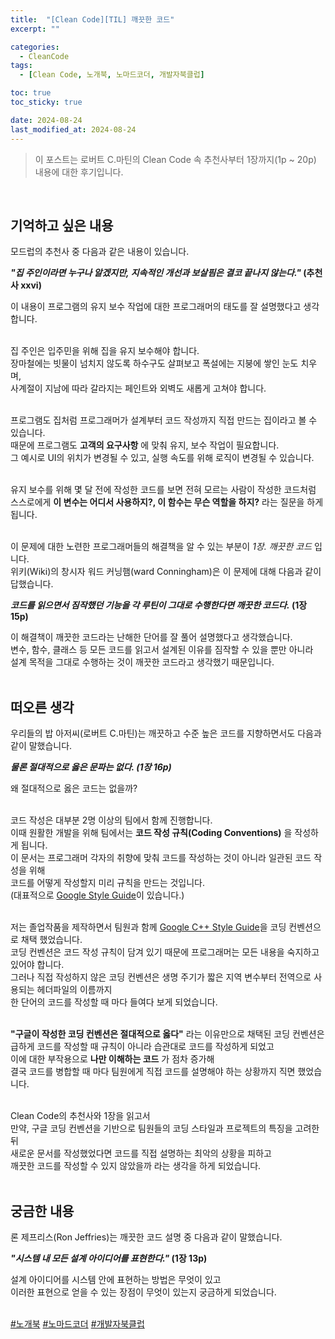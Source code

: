 ```yaml
---
title:  "[Clean Code][TIL] 깨끗한 코드"
excerpt: ""

categories:
  - CleanCode
tags:
  - [Clean Code, 노개북, 노마드코더, 개발자북클럽]

toc: true
toc_sticky: true

date: 2024-08-24
last_modified_at: 2024-08-24
---
```


> 이 포스트는 로버트 C.마틴의 Clean Code 속 추천사부터 1장까지(1p ~ 20p) 내용에 대한 후기입니다.  

<br/>

## 기억하고 싶은 내용

모드럽의 추천사 중 다음과 같은 내용이 있습니다.  

**_"집 주인이라면 누구나 알겠지만, 지속적인 개선과 보살핌은 결코 끝나지 않는다."_ (추천사 xxvi)**  

이 내용이 프로그램의 유지 보수 작업에 대한 프로그래머의 태도를 잘 설명했다고 생각합니다.  
<br/>

집 주인은 입주민을 위해 집을 유지 보수해야 합니다.  
장마철에는 빗물이 넘치지 않도록 하수구도 살펴보고 폭설에는 지붕에 쌓인 눈도 치우며,  
사계절이 지남에 따라 갈라지는 페인트와 외벽도 새롭게 고쳐야 합니다.  
<br/>

프로그램도 집처럼 프로그래머가 설계부터 코드 작성까지 직접 만드는 집이라고 볼 수 있습니다.  
때문에 프로그램도 **고객의 요구사항** 에 맞춰 유지, 보수 작업이 필요합니다.  
그 예시로 UI의 위치가 변경될 수 있고, 실행 속도를 위해 로직이 변경될 수 있습니다.  
<br/>

유지 보수를 위해 몇 달 전에 작성한 코드를 보면 전혀 모르는 사람이 작성한 코드처럼  
스스로에게 **이 변수는 어디서 사용하지?, 이 함수는 무슨 역할을 하지?** 라는 질문을 하게 됩니다.  
<br/>

이 문제에 대한 노련한 프로그래머들의 해결책을 알 수 있는 부분이 _1장. 깨끗한 코드_ 입니다.  
위키(Wiki)의 창시자 워드 커닝햄(ward Conningham)은 이 문제에 대해 다음과 같이 답했습니다.  

**_코드를 읽으면서 짐작했던 기능을 각 루틴이 그대로 수행한다면 깨끗한 코드다._ (1장 15p)**  

이 해결책이 깨끗한 코드라는 난해한 단어를 잘 풀어 설명했다고 생각했습니다.  
변수, 함수, 클래스 등 모든 코드를 읽고서 설계된 이유를 짐작할 수 있을 뿐만 아니라  
설계 목적을 그대로 수행하는 것이 깨끗한 코드라고 생각했기 때문입니다.  
<br/>

## 떠오른 생각

우리들의 밥 아저씨(로버트 C.마틴)는 깨끗하고 수준 높은 코드를 지향하면서도 다음과 같이 말했습니다.  

**_물론 절대적으로 옳은 문파는 없다. (1장 16p)_**  

왜 절대적으로 옳은 코드는 없을까?  
<br/>

코드 작성은 대부분 2명 이상의 팀에서 함께 진행합니다.  
이때 원활한 개발을 위해 팀에서는 **코드 작성 규칙(Coding Conventions)** 을 작성하게 됩니다.  
이 문서는 프로그래머 각자의 취향에 맞춰 코드를 작성하는 것이 아니라 일관된 코드 작성을 위해  
코드를 어떻게 작성할지 미리 규칙을 만드는 것입니다.  
(대표적으로 [Google Style Guide](https://google.github.io/styleguide/)이 있습니다.)  
<br/>

저는 졸업작품을 제작하면서 팀원과 함께 [Google C++ Style Guide](https://google.github.io/styleguide/cppguide.html)을 코딩 컨벤션으로 채택 했었습니다.  
코딩 컨벤션은 코드 작성 규칙이 담겨 있기 때문에 프로그래머는 모든 내용을 숙지하고 있어야 합니다.  
그러나 직접 작성하지 않은 코딩 컨벤션은 생명 주기가 짧은 지역 변수부터 전역으로 사용되는 헤더파일의 이름까지  
한 단어의 코드를 작성할 때 마다 들여다 보게 되었습니다.  
<br/>

**"구글이 작성한 코딩 컨벤션은 절대적으로 옳다"** 라는 이유만으로 채택된 코딩 컨벤션은  
급하게 코드를 작성할 때 규칙이 아니라 습관대로 코드를 작성하게 되었고  
이에 대한 부작용으로 **나만 이해하는 코드** 가 점차 증가해  
결국 코드를 병합할 때 마다 팀원에게 직접 코드를 설명해야 하는 상황까지 직면 했었습니다.  
<br/>

Clean Code의 추천사와 1장을 읽고서  
만약, 구글 코딩 컨벤션을 기반으로 팀원들의 코딩 스타일과 프로젝트의 특징을 고려한 뒤  
새로운 문서를 작성했었다면 코드를 직접 설명하는 최악의 상황을 피하고  
깨끗한 코드를 작성할 수 있지 않았을까 라는 생각을 하게 되었습니다.  
<br/>

## 궁금한 내용

론 제프리스(Ron Jeffries)는 깨끗한 코드 설명 중 다음과 같이 말했습니다.  

**_"시스템 내 모든 설계 아이디어를 표현한다."_ (1장 13p)**  

설계 아이디어를 시스템 안에 표현하는 방법은 무엇이 있고  
이러한 표현으로 얻을 수 있는 장점이 무엇이 있는지 궁금하게 되었습니다.  
<br/>

[#노개북](https://nomadcoders.co/c/clean-code/lobby) [#노마드코더](https://nomadcoders.co/) [#개발자북클럽](https://nomadcoders.co/c/clean-code/lobby)
